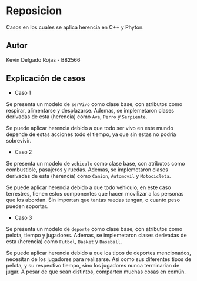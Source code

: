 # Reposicion
Casos en los cuales se aplica herencia en C++ y Phyton.

## Autor
Kevin Delgado Rojas - B82566

## Explicación de casos
    
* Caso 1

Se presenta un modelo de `serVivo` como clase base, con atributos como respirar, alimentarse y desplazarse.  Ademas, se implemetaron clases derivadas de esta (herencia) como `Ave`, `Perro` y `Serpiente`.

Se puede aplicar herencia debido a que todo ser vivo en este mundo depende de estas acciones todo el tiempo, ya que sin estas no podria sobrevivir.

* Caso 2

Se presenta un modelo de `vehiculo` como clase base, con atributos como combustible, pasajeros y ruedas.  Ademas, se implemetaron clases derivadas de esta (herencia) como `Camion`, `Automovil` y `Motocicleta`. 

Se puede aplicar herencia debido a que todo vehiculo, en este caso terrestres, tienen estos componentes que hacen movilizar a las personas que los abordan. Sin importan que tantas ruedas tengan, o cuanto peso pueden soportar.

* Caso 3

Se presenta un modelo de `deporte` como clase base, con atributos como pelota, tiempo y jugadores.  Ademas, se implemetaron clases derivadas de esta (herencia) como `Futbol`, `Basket` y `Baseball`. 

Se puede aplicar herencia debido a que los tipos de deportes mencionados, necesitan de los jugadores para realizarse. Asi como sus diferentes tipos de pelota, y su respectivo tiempo, sino los jugadores nunca terminarian de jugar. A pesar de que sean distintos, comparten muchas cosas en común.




